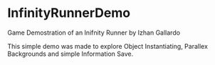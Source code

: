 # InfinityRunnerDemo
Game Demostration of an Inifnity Runner by Izhan Gallardo

This simple demo was made to explore Object Instantiating, Parallex Backgrounds and simple Information Save.
